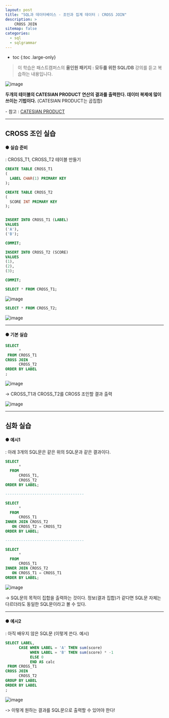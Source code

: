 ```yaml
---
layout: post
title: "SQL과 데이터베이스 - 조인과 집계 데이터 : CROSS JOIN"
description: >
    CROSS JOIN
sitemap: false
categories:
  - sql
  - sqlgrammar 
---
```


* toc
{:toc .large-only}



> 이 학습은 패스트캠퍼스의 **올인원 패키지 : 모두를 위한 SQL/DB** 강의를 듣고 복습하는 내용입니다.



![image](https://user-images.githubusercontent.com/80219821/125233052-ce03ae00-e318-11eb-9183-76852a2d9a11.png)





**두개의 테이블의 CATESIAN PRODUCT 연산의 결과를 출력한다. 데이터 복제에 많이 쓰이는 기법이다.** (CATESIAN PRODUCT는 곱집합)

\- 참고 : [CATESIAN PRODUCT](https://ko.wikipedia.org/wiki/%EA%B3%B1%EC%A7%91%ED%95%A9)





---





## CROSS 조인 실습





#### ● 실습 준비

: CROSS_T1, CROSS_T2 테이블 만들기



```sql
CREATE TABLE CROSS_T1
(
  LABEL CHAR(1) PRIMARY KEY
);

CREATE TABLE CROSS_T2 
(
  SCORE INT PRIMARY KEY
);


INSERT INTO CROSS_T1 (LABEL)
VALUES
('A'),
('B');

COMMIT;

INSERT INTO CROSS_T2 (SCORE)
VALUES
(1),
(2),
(3);

COMMIT;
```

```sql
SELECT * FROM CROSS_T1; 
```

![image](https://user-images.githubusercontent.com/80219821/125233629-ee803800-e319-11eb-867f-f31c3a73da60.png)

```sql
SELECT * FROM CROSS_T2;
```

![image](https://user-images.githubusercontent.com/80219821/125233680-0952ac80-e31a-11eb-83c4-eebeebcb3185.png)







---





#### ● 기본 실습

```sql
SELECT
      *
 FROM CROSS_T1
CROSS JOIN 
      CROSS_T2
ORDER BY LABEL       
;
```

![image](https://user-images.githubusercontent.com/80219821/125233720-26877b00-e31a-11eb-8dc6-4caf687f2c0d.png)

-> CROSS_T1과 CROSS_T2를 CROSS 조인할 결과 출력

![image](https://user-images.githubusercontent.com/80219821/125233856-68182600-e31a-11eb-9067-e9a884a1a52a.png)







---





## 심화 실습





#### ● 예시1

: 아래 3개의 SQL문은 같은 위의 SQL문과 같은 결과이다.

```sql
SELECT
	  *
  FROM
	  CROSS_T1,
	  CROSS_T2
ORDER BY LABEL;

-----------------------------------

SELECT
	  *
  FROM
	  CROSS_T1
INNER JOIN CROSS_T2 
   ON CROSS_T2 = CROSS_T2
ORDER BY LABEL;

-----------------------------------

SELECT
	  *
  FROM
	  CROSS_T1
INNER JOIN CROSS_T2 
   ON CROSS_T1 = CROSS_T1
ORDER BY LABEL;
```

![image](https://user-images.githubusercontent.com/80219821/125234180-1e7c0b00-e31b-11eb-8dc0-a3923b019a9a.png)

-> SQL문의 목적이 집합을 출력하는 것이다. 정보(결과 집합)가 같다면 SQL문 자체는 다르더라도 동일한 SQL문이라고 볼 수 있다.





---





#### ●  예시2

: 아직 배우지 않은 SQL문 (이렇게 쓴다. 예시)

```sql
SELECT LABEL, 
      CASE WHEN LABEL = 'A' THEN sum(score)  
           WHEN LABEL = 'B' THEN sum(score) * -1
           ELSE 0 
           END AS calc
 FROM CROSS_T1
CROSS JOIN 
      CROSS_T2
GROUP BY LABEL      
ORDER BY LABEL       
;
```

![image](https://user-images.githubusercontent.com/80219821/125234414-a5c97e80-e31b-11eb-8672-3ba3e795796a.png)

-> 이렇게 원하는 결과를 SQL문으로 출력할 수 있어야 한다!



